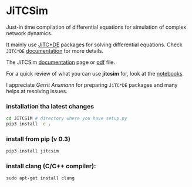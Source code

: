 # JiTCSim

Just-in time compilation of differential equations for simulation of complex network dynamics.

It mainly use [JiTC*DE](https://github.com/neurophysik/jitcode) packages for solving differential equations.
Check `JITC*DE` [documentation](https://jitcode.readthedocs.io/en/latest/) for more details.


The JiTCSim [documentation](https://ziaeemehr.github.io/JITCSIM/) page or [pdf](https://github.com/Ziaeemehr/JITCSIM/raw/master/docs/jitcsim.pdf) file. 

For a quick review of what you can use **jitcsim** for, look at the [notebooks](https://github.com/Ziaeemehr/JITCSIM/tree/master/jitcsim/examples/notebooks).

I appreciate *Gerrit Ansmann* for preparing `JiTC*DE` packages and many helps at resolving issues.


### installation tha latest changes

```sh
cd JITCSIM # directory where you have setup.py
pip3 install -e .
```

### install from pip (v 0.3)
```sh
pip3 install jitcsim
```

### install clang (C/C++ compiler):
```
sudo apt-get install clang
```